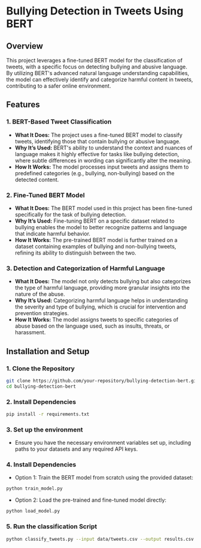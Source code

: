 # Bullying Detection in Tweets Using BERT

## Overview

This project leverages a fine-tuned BERT model for the classification of tweets, with a specific focus on detecting bullying and abusive language. By utilizing BERT's advanced natural language understanding capabilities, the model can effectively identify and categorize harmful content in tweets, contributing to a safer online environment.

## Features

### 1. **BERT-Based Tweet Classification**
- **What It Does:** The project uses a fine-tuned BERT model to classify tweets, identifying those that contain bullying or abusive language.
- **Why It’s Used:** BERT's ability to understand the context and nuances of language makes it highly effective for tasks like bullying detection, where subtle differences in wording can significantly alter the meaning.
- **How It Works:** The model processes input tweets and assigns them to predefined categories (e.g., bullying, non-bullying) based on the detected content.

### 2. **Fine-Tuned BERT Model**
- **What It Does:** The BERT model used in this project has been fine-tuned specifically for the task of bullying detection.
- **Why It’s Used:** Fine-tuning BERT on a specific dataset related to bullying enables the model to better recognize patterns and language that indicate harmful behavior.
- **How It Works:** The pre-trained BERT model is further trained on a dataset containing examples of bullying and non-bullying tweets, refining its ability to distinguish between the two.

### 3. **Detection and Categorization of Harmful Language**
- **What It Does:** The model not only detects bullying but also categorizes the type of harmful language, providing more granular insights into the nature of the abuse.
- **Why It’s Used:** Categorizing harmful language helps in understanding the severity and type of bullying, which is crucial for intervention and prevention strategies.
- **How It Works:** The model assigns tweets to specific categories of abuse based on the language used, such as insults, threats, or harassment.

## Installation and Setup

### 1. **Clone the Repository**
```bash
git clone https://github.com/your-repository/bullying-detection-bert.git
cd bullying-detection-bert
```
### 2. **Install Dependencies**
```bash
pip install -r requirements.txt
```
### 3. **Set up the environment**
- Ensure you have the necessary environment variables set up, including paths to your datasets and any required API keys.
### 4. **Install Dependencies**
- Option 1: Train the BERT model from scratch using the provided dataset:
```bash
python train_model.py

```
- Option 2: Load the pre-trained and fine-tuned model directly:
```bash
python load_model.py

```
### 5. **Run the classification Script**
```bash
python classify_tweets.py --input data/tweets.csv --output results.csv

```
